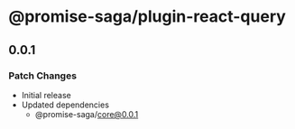 # @promise-saga/plugin-react-query

## 0.0.1

### Patch Changes

- Initial release
- Updated dependencies
  - @promise-saga/core@0.0.1
